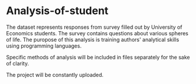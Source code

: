 # Analysis-of-student
The dataset represents responses from survey filled out by University of Economics students. The survey contains questions about various spheres of life. The puropose of this analysis is training authors' analytical skills using programming languages.

Specific methods of analysis will be included in files separately for the sake of clarity.

The project will be constantly uploaded.
